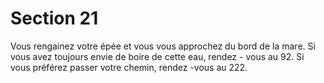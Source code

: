 # Section 21

Vous rengainez votre épée et vous vous approchez du bord de la
mare. Si vous avez toujours envie de boire de cette eau, rendez -
vous au  92. Si vous préférez passer votre chemin, rendez -vous au
222.